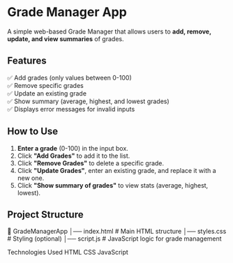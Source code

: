 # Grade Manager App  

A simple web-based Grade Manager that allows users to **add, remove, update, and view summaries** of grades.  

## Features  
✅ Add grades (only values between 0-100)  
✅ Remove specific grades  
✅ Update an existing grade  
✅ Show summary (average, highest, and lowest grades)  
✅ Displays error messages for invalid inputs  

## How to Use  
1. **Enter a grade** (0-100) in the input box.  
2. Click **"Add Grades"** to add it to the list.  
3. Click **"Remove Grades"** to delete a specific grade.  
4. Click **"Update Grades"**, enter an existing grade, and replace it with a new one.  
5. Click **"Show summary of grades"** to view stats (average, highest, lowest).  

## Project Structure  
📂 GradeManagerApp
│── index.html # Main HTML structure
│── styles.css # Styling (optional)
│── script.js # JavaScript logic for grade management

Technologies Used
HTML
CSS
JavaScript
